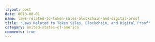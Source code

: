 ```yaml
---
layout: post
date: 0013-08-01
name: laws-related-to-token-sales-blockchain-and-digital-proof
title: "Laws Related to Token Sales, Blockchain, and Digital Proof"
category: united-states-of-america
comments: true
---
```



